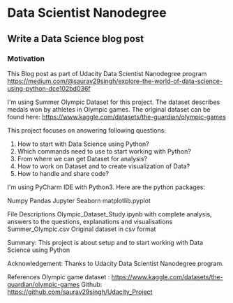 # **Data Scientist Nanodegree**
## Write a Data Science blog post

### Motivation

This Blog post as part of Udacity Data Scientist Nanodegree program
https://medium.com/@saurav29singh/explore-the-world-of-data-science-using-python-dce102bd036f

I'm using Summer Olympic Dataset for this project. The dataset describes medals won by athletes in Olympic games.  The original dataset can be found here: https://www.kaggle.com/datasets/the-guardian/olympic-games

This project focuses on answering following questions: 
1. How to start with Data Science using Python?
2. Which commands need to use to start working with Python?
3. From where we can get Dataset for analysis?
4. How to work on Dataset and to create visualization of Data?
5. How to handle and share code?


I'm using PyCharm IDE with Python3. Here are the python packages:

Numpy
Pandas
Jupyter
Seaborn
matplotlib.pyplot


File Descriptions
Olympic_Dataset_Study.ipynb with complete analysis, answers to the questions, explanations and visualisations
Summer_Olympic.csv Original dataset in csv format

Summary:
This project is about setup and to start working with Data Science using Python

Acknowledgement:
Thanks to Udacity Data Scientist Nanodegree program.

References
Olympic game dataset : https://www.kaggle.com/datasets/the-guardian/olympic-games
Github: https://github.com/saurav29singh/Udacity_Project
